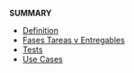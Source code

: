 
**SUMMARY**


* [Definition](definition.md)
* [Fases Tareas y Entregables](ptd.md)
* [Tests](tests.md)
* [Use Cases](use-cases.md)
